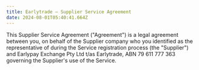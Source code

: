 ```yaml
---
title: Earlytrade – Supplier Service Agreement
date: 2024-08-01T05:40:41.664Z
---
```

This Supplier Service Agreement ("Agreement") is a legal agreement between you, on behalf of the Supplier company who you identified as the representative of during the Service registration process (the "Supplier") and Earlypay Exchange Pty Ltd t/as Earlytrade, ABN 79 611 777 363 governing the Supplier's use of the Service.